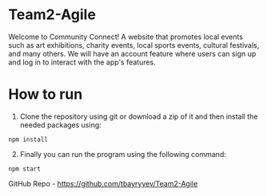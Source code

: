 # Team2-Agile
Welcome to Community Connect! A website that promotes local events such as art exhibitions, charity events, local sports events, cultural festivals, and many others. We will have an account feature where users can sign up and log in to interact with the app's features.


# How to run
1. Clone the repository using git or download a zip of it and then install the needed packages using:
```
npm install
```
2. Finally you can run the program using the following command:
```
npm start
```
GitHub Repo - https://github.com/tbayryyev/Team2-Agile